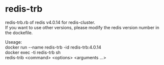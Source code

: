 # redis-trb
redis-trb.rb of redis v4.0.14 for redis-cluster.  
If you want to use other versions, please modify the redis version number in the dockefile.

Useage:  
docker run --name redis-trb -id redis-trb:4.0.14    
docker exec -ti redis-trb sh  
redis-trib \<command\> \<options\> \<arguments ...\>
